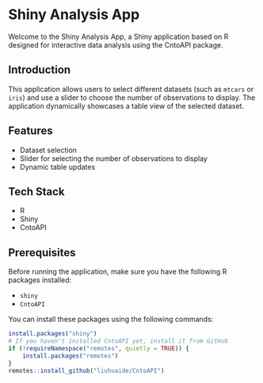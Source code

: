 # Shiny Analysis App

Welcome to the Shiny Analysis App, a Shiny application based on R designed for interactive data analysis using the CntoAPI package.

## Introduction

This application allows users to select different datasets (such as `mtcars` or `iris`) and use a slider to choose the number of observations to display. The application dynamically showcases a table view of the selected dataset.

## Features

- Dataset selection
- Slider for selecting the number of observations to display
- Dynamic table updates

## Tech Stack

- R
- Shiny
- CntoAPI

## Prerequisites

Before running the application, make sure you have the following R packages installed:

- `shiny`
- `CntoAPI`

You can install these packages using the following commands:

```r
install.packages("shiny")
# If you haven't installed CntoAPI yet, install it from GitHub
if (!requireNamespace("remotes", quietly = TRUE)) {
    install.packages("remotes")
}
remotes::install_github("liuhuaide/CntoAPI")

